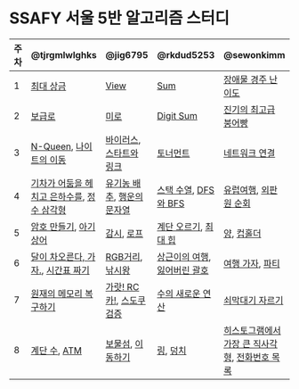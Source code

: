# SSAFY 서울 5반 알고리즘 스터디

| 주차 | @tjrgmlwlghks                                                                                                                                            | @jig6795                                                                                                                                                                                                                     | @rkdud5253                                                                                                                                               | @sewonkimm                                                                                                                                                          |
| ---- | -------------------------------------------------------------------------------------------------------------------------------------------------------- | ---------------------------------------------------------------------------------------------------------------------------------------------------------------------------------------------------------------------------- | -------------------------------------------------------------------------------------------------------------------------------------------------------- | ------------------------------------------------------------------------------------------------------------------------------------------------------------------- |
| 1    | [최대 상금](https://swexpertacademy.com/main/code/problem/problemDetail.do?contestProbId=AV15Khn6AN0CFAYD&categoryId=AV15Khn6AN0CFAYD&categoryType=CODE) | [View](https://swexpertacademy.com/main/code/problem/problemDetail.do?contestProbId=AV134DPqAA8CFAYh&categoryId=AV134DPqAA8CFAYh&categoryType=CODE)                                                                          | [Sum](https://swexpertacademy.com/main/code/problem/problemDetail.do?contestProbId=AV13_BWKACUCFAYh&categoryId=AV13_BWKACUCFAYh&categoryType=CODE)       | [장애물 경주 난이도](https://swexpertacademy.com/main/code/problem/problemDetail.do?contestProbId=AWefy5x65PoDFAUh&categoryId=AWefy5x65PoDFAUh&categoryType=CODE)   |
| 2    | [보급로](https://swexpertacademy.com/main/code/problem/problemDetail.do?contestProbId=AV15QRX6APsCFAYD&categoryId=AV15QRX6APsCFAYD&categoryType=CODE&&&) | [미로](https://swexpertacademy.com/main/code/problem/problemDetail.do?contestProbId=AV14vXUqAGMCFAYD&categoryId=AV14vXUqAGMCFAYD&categoryType=CODE)                                                                          | [Digit Sum](https://swexpertacademy.com/main/code/problem/problemDetail.do?contestProbId=AWHPiSYKAD0DFAUn&categoryId=AWHPiSYKAD0DFAUn&categoryType=CODE) | [진기의 최고급 붕어빵](https://swexpertacademy.com/main/code/problem/problemDetail.do?contestProbId=AV5LsaaqDzYDFAXc&categoryId=AV5LsaaqDzYDFAXc&categoryType=CODE) |
| 3    | [N-Queen](https://www.acmicpc.net/problem/9663), [나이트의 이동](https://www.acmicpc.net/problem/7562)                                                   | [바이러스](https://www.acmicpc.net/problem/2606), [스타트와 링크](https://www.acmicpc.net/problem/14889)                                                                                                                     | [토너먼트](https://www.acmicpc.net/problem/1057)                                                                                                         | [네트워크 연결](https://www.acmicpc.net/problem/1922)                                                                                                               |
| 4    | [기차가 어둠을 헤치고 은하수를](https://www.acmicpc.net/problem/15787), [정수 삼각형](https://www.acmicpc.net/problem/1932)                              | [유기농 배추](https://www.acmicpc.net/problem/1012), [행운의 문자열](https://www.acmicpc.net/problem/1342)                                                                                                                   | [스택 수열](https://www.acmicpc.net/problem/1874), [DFS와 BFS](https://www.acmicpc.net/problem/1260)                                                     | [유럽여행](https://www.acmicpc.net/problem/1185), [외판원 순회](https://www.acmicpc.net/problem/2098)                                                               |
| 5    | [암호 만들기](https://www.acmicpc.net/problem/1759), [아기상어](https://www.acmicpc.net/problem/16236)                                                   | [감시](https://www.acmicpc.net/problem/15683), [로프](https://www.acmicpc.net/problem/2217)                                                                                                                                  | [계단 오르기](https://www.acmicpc.net/problem/2579), [최대 힙](https://www.acmicpc.net/problem/11279)                                                    | [양](https://www.acmicpc.net/problem/3184), [컵홀더](https://www.acmicpc.net/problem/2810)                                                                          |
| 6    | [달이 차오른다, 가자.](https://www.acmicpc.net/problem/1194), [시간표 짜기](https://www.acmicpc.net/problem/14569)                                       | [RGB거리](https://www.acmicpc.net/problem/1149), [낚시왕](https://www.acmicpc.net/problem/17143)                                                                                                                             | [상근이의 여행](https://www.acmicpc.net/problem/9372), [잃어버린 괄호](https://www.acmicpc.net/problem/1541)                                             | [여행 가자](https://www.acmicpc.net/problem/1976), [파티](https://www.acmicpc.net/problem/1238)                                                                     |
| 7    | [원재의 메모리 복구하기](https://swexpertacademy.com/main/code/problem/problemDetail.do?contestProbId=AV19AcoKI9sCFAZN#none)                             | [가랏! RC카!](https://swexpertacademy.com/main/code/problem/problemDetail.do?contestProbId=AV5PjMgaALgDFAUq#), [스도쿠 검증](https://swexpertacademy.com/main/code/problem/problemDetail.do?contestProbId=AV5Psz16AYEDFAUq#) | [수의 새로운 연산](https://swexpertacademy.com/main/code/problem/problemDetail.do?contestProbId=AV2b-QGqADMBBASw#)                                       | [쇠막대기 자르기](https://swexpertacademy.com/main/code/problem/problemDetail.do?contestProbId=AWVl47b6DGMDFAXm#)                                                   |
| 8    | [계단 수](https://www.acmicpc.net/problem/1562), [ATM](https://www.acmicpc.net/problem/11399)                                                            | [보물섬](https://www.acmicpc.net/problem/2589), [이동하기](https://www.acmicpc.net/problem/11048)                                                                                                                            | [링](https://www.acmicpc.net/problem/3036), [덩치](https://www.acmicpc.net/problem/7568)                                                                                                         | [히스토그램에서 가장 큰 직사각형](https://www.acmicpc.net/problem/6549), [전화번호 목록](https://www.acmicpc.net/problem/5052)                                      |
